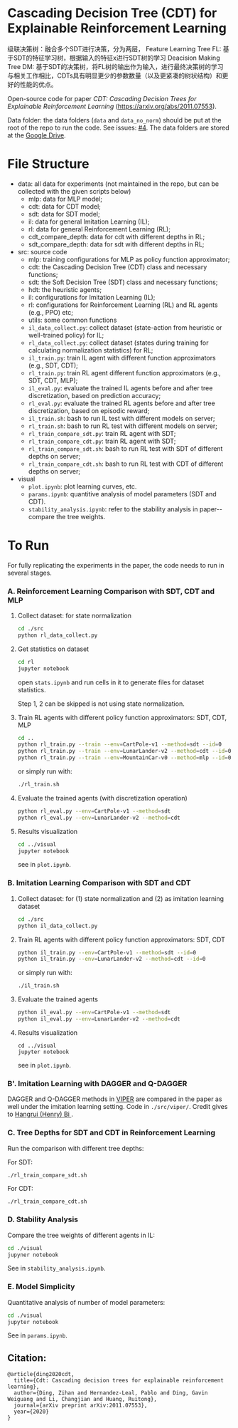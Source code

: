 # Cascading Decision Tree (CDT) for Explainable Reinforcement Learning
级联决策树：融合多个SDT进行决策，分为两层，
Feature Learning Tree FL: 基于SDT的特征学习树，根据输入的特征x进行SDT树的学习
Deacision Making Tree DM: 基于SDT的决策树，将FL树的输出作为输入，进行最终决策树的学习
与相关工作相比，CDTs具有明显更少的参数数量（以及更紧凑的树状结构）和更好的性能的优点。

Open-source code for paper *CDT: Cascading Decision Trees for Explainable Reinforcement Learning* (https://arxiv.org/abs/2011.07553).

Data folder: the data folders (`data` and `data_no_norm`) should be put at the root of the repo to run the code. See issues:  [#4](https://github.com/quantumiracle/Cascading-Decision-Tree/issues/4). The data folders are stored at the [Google Drive](https://drive.google.com/drive/folders/18GGBNZhugIAQXJ1TXtwJBwI6HkDWIJay?usp=sharing).

# File Structure

* data: all data for experiments (not maintained in the repo, but can be collected with the given scripts below)
  * mlp: data for MLP model;
  * cdt: data for CDT model;
  * sdt: data for SDT model;
  * il: data for general Imitation Learning (IL);
  * rl: data for general Reinforcement Learning (RL);
  * cdt_compare_depth: data for cdt with different depths in RL;
  * sdt_compare_depth: data for sdt with different depths in RL;
* src: source code
  * mlp: training configurations for MLP as policy function approximator;
  * cdt: the Cascading Decision Tree (CDT) class and necessary functions;
  * sdt: the Soft Decision Tree (SDT) class and necessary functions;
  * hdt: the heuristic agents;
  * il: configurations for Imitation Learning (IL);
  * rl: configurations for Reinforcement Learning (RL) and RL agents (e.g., PPO) etc;
  * utils: some common functions
  * `il_data_collect.py`: collect dataset (state-action from heuristic or well-trained policy) for IL;
  * `rl_data_collect.py`: collect dataset (states during training for calculating normalization statistics) for RL;
  * `il_train.py`: train IL agent with different function approximators (e.g., SDT, CDT);
  * `rl_train.py`: train RL agent different function approximators (e.g., SDT, CDT, MLP);
  * `il_eval.py`: evaluate the trained IL agents before and after tree discretization, based on prediction accuracy;
  * `rl_eval.py`: evaluate the trained RL agents before and after tree discretization, based on episodic reward;
  * `il_train.sh`: bash to run IL  test with different models on server;
  * `rl_train.sh`: bash to run RL test with different models on server;
  * `rl_train_compare_sdt.py`: train RL agent with SDT;
  * `rl_train_compare_cdt.py`: train RL agent with SDT;
  * `rl_train_compare_sdt.sh`: bash to run RL test with SDT of different depths on server;
  * `rl_train_compare_cdt.sh`: bash to run RL test with CDT of different depths on server;
* visual
  * `plot.ipynb`: plot learning curves, etc.
  * `params.ipynb`: quantitive analysis of model parameters (SDT and CDT).
  * `stability_analysis.ipynb`: refer to the stability analysis in paper--compare the tree weights.

# To Run

For fully replicating the experiments in the paper, the code needs to run in several stages.

### A. Reinforcement Learning Comparison with SDT, CDT and MLP

1. Collect dataset: for state normalization

   ``` bash
   cd ./src
   python rl_data_collect.py
   ```

2. Get statistics on dataset

   ````bash
   cd rl
   jupyter notebook
   ````

   open `stats.ipynb` and run cells in it to generate files for dataset statistics.
   
   Step 1, 2 can be skipped is not using state normalization. 

3. Train RL agents with different policy function approximators: SDT, CDT, MLP

   ```bash
   cd ..
   python rl_train.py --train --env=CartPole-v1 --method=sdt --id=0
   python rl_train.py --train --env=LunarLander-v2 --method=cdt --id=0
   python rl_train.py --train --env=MountainCar-v0 --method=mlp --id=0
   ```

   or simply run with:

   ````bash
   ./rl_train.sh
   ````

4. Evaluate the trained agents (with discretization operation)

   ````bash
   python rl_eval.py --env=CartPole-v1 --method=sdt
   python rl_eval.py --env=LunarLander-v2 --method=cdt
   ````


5. Results visualization

   ```bash
   cd ../visual
   jupyter notebook
   ```

   see in `plot.ipynb`.

### B. Imitation Learning Comparison with SDT and CDT

1. Collect dataset: for (1) state normalization and (2) as imitation learning dataset

   ```bash
   cd ./src
   python il_data_collect.py
   ```

2. Train RL agents with different policy function approximators: SDT, CDT

   ```bash
   python il_train.py --env=CartPole-v1 --method=sdt --id=0
   python il_train.py --env=LunarLander-v2 --method=cdt --id=0
   ```

   or simply run with:

   ```bash
   ./il_train.sh
   ```

3. Evaluate the trained agents

   ```bash
   python il_eval.py --env=CartPole-v1 --method=sdt
   python il_eval.py --env=LunarLander-v2 --method=cdt
   ```

4. Results visualization

   ```
   cd ../visual
   jupyter notebook
   ```

   see in `plot.ipynb`.
   
### B'. Imitation Learning with DAGGER and Q-DAGGER
DAGGER and Q-DAGGER methods in [VIPER](https://arxiv.org/abs/1805.08328) are compared in the paper as well under the imitation learning setting. Code in `./src/viper/`. Credit gives to [Hangrui (Henry) Bi
](https://github.com/20171130).

### C. Tree Depths for SDT and CDT in Reinforcement Learning

 Run the comparison with different tree depths:

For SDT:

```bash
./rl_train_compare_sdt.sh
```

For CDT:

```
./rl_train_compare_cdt.sh
```

### D. Stability Analysis

Compare the tree weights of different agents in IL:

```bash
cd ./visual
jupyner notebook
```

See in `stability_analysis.ipynb`.

### E. Model Simplicity

Quantitative analysis of number of model parameters:

```bash
cd ./visual
jupyter notebook
```

See in `params.ipynb`.

## Citation:
```
@article{ding2020cdt,
  title={Cdt: Cascading decision trees for explainable reinforcement learning},
  author={Ding, Zihan and Hernandez-Leal, Pablo and Ding, Gavin Weiguang and Li, Changjian and Huang, Ruitong},
  journal={arXiv preprint arXiv:2011.07553},
  year={2020}
}
```
